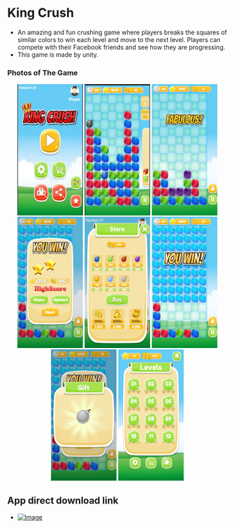 # King Crush
* An amazing and fun crushing game where players breaks the squares of similar colors to win each level and move to the next level.
Players can compete with their Facebook friends and see how they are progressing.
* This game is made by unity.

### Photos of The Game
<p align="center">
 <img src="./images/8.jpg" width="150" height="300">  <img src="./images/7.jpg" width="150" height="300"> <img src="./images/2.jpg" width="150" height="300"> <img src="./images/3.jpg" width="150" height="300"> <img src="./images/4.jpg" width="150" height="300"> <img src="./images/5.jpg" width="150" height="300"> <img src="./images/6.jpg" width="150" height="300"> <img src="./images/1.jpg" width="150" height="300"> 
</p>

## App direct download link
 * [![Image](https://www.rdsdelivery.com/wp-content/uploads/2016/11/get-it-on-google-play-icon-logo-e1486678715107.png)]("https://play.google.com/store/apps/details?id=com.clueict.kingcrush")
